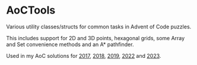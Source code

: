 # AoCTools

Various utility classes/structs for common tasks in Advent of Code puzzles.

This includes support for 2D and 3D points, hexagonal grids, some Array and Set convenience methods and an A\* pathfinder.

Used in my AoC solutions for
[2017](https://github.com/gereons/AoC2017),
[2018](https://github.com/gereons/AoC2018),
[2019](https://github.com/gereons/AoC2019),
[2022](https://github.com/gereons/AoC2022)
and [2023](https://github.com/gereons/AoC2023).